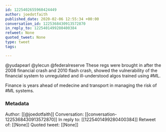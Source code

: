 ```yaml
---
id: 1225402655960424449
author: joedotfaith
published_date: 2020-02-06 12:55:34 +00:00
conversation_id: 1225368430913572870
in_reply_to: 1225401499280400384
retweet: None
quoted_tweet: None
type: tweet
tags:

---
```


@yudapearl @ylecun @federalreserve These regs were brought in after the 2008 financial crash and 2010 flash crash, showed the vulnerability of the financial system to unregulated and ill-understood algos trained using #ML.

Finance is years ahead of medecine and transport in managing the risk of #ML systems.

### Metadata

Author: [[@joedotfaith]]
Conversation: [[conversation-1225368430913572870]]
In reply to: [[1225401499280400384]]
Retweet of: [[None]]
Quoted tweet: [[None]]
